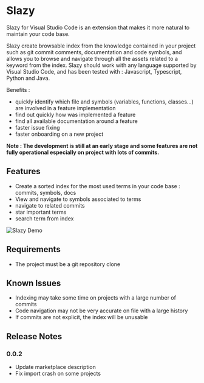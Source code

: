 # Slazy

Slazy for Visual Studio Code is an extension that makes it more natural to maintain your code base.

Slazy create browsable index from the knowledge contained in your project such as git commit comments, documentation and code symbols, and allows you to browse and navigate through all the assets related to a keyword from the index. Slazy should work with any language supported by Visual Studio Code, and has been tested with : Javascript, Typescript, Python and Java.

Benefits :
- quickly identify which file and symbols (variables, functions, classes...) are involved in a feature implementation
- find out quickly how was implemented a feature
- find all available documentation around a feature
- faster issue fixing
- faster onboarding on a new project

**Note : The development is still at an early stage and some features are not fully operational especially on project with lots of commits.**

## Features

- Create a sorted index for the most used terms in your code base : commits, symbols, docs
- View and navigate to symbols associated to terms
- navigate to related commits
- star important terms
- search term from index

![Slazy Demo](images/Slazy-demo.gif)

## Requirements

- The project must be a git repository clone

## Known Issues

- Indexing may take some time on projects with a large number of commits
- Code navigation may not be very accurate on file with a large history
- If commits are not explicit, the index will be unusable

## Release Notes

### 0.0.2
- Update marketplace description
- Fix import crash on some projects


